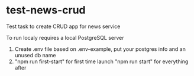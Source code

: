 # test-news-crud
Test task to create CRUD app for news service

To run localy requires a local PostgreSQL server

1. Create .env file based on .env-example, put your postgres info and an unused db name
2. "npm run first-start" for first time launch "npm run start" for everything after